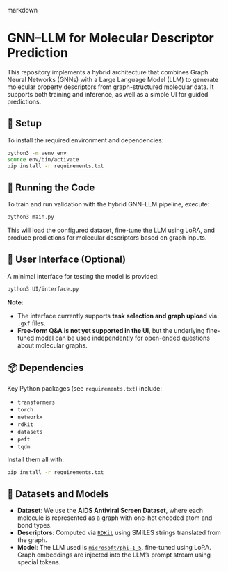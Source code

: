 markdown
# GNN–LLM for Molecular Descriptor Prediction

This repository implements a hybrid architecture that combines Graph Neural Networks (GNNs) with a Large Language Model (LLM) to generate molecular property descriptors from graph-structured molecular data. It supports both training and inference, as well as a simple UI for guided predictions.

## 🔧 Setup

To install the required environment and dependencies:

```bash
python3 -m venv env
source env/bin/activate
pip install -r requirements.txt
````

## 🚀 Running the Code

To train and run validation with the hybrid GNN–LLM pipeline, execute:

```bash
python3 main.py
```

This will load the configured dataset, fine-tune the LLM using LoRA, and produce predictions for molecular descriptors based on graph inputs.

## 🧪 User Interface (Optional)

A minimal interface for testing the model is provided:

```bash
python3 UI/interface.py
```

**Note:**

* The interface currently supports **task selection and graph upload** via `.gxf` files.
* **Free-form Q\&A is not yet supported in the UI**, but the underlying fine-tuned model can be used independently for open-ended questions about molecular graphs.

## 📦 Dependencies

Key Python packages (see `requirements.txt`) include:

* `transformers`
* `torch`
* `networkx`
* `rdkit`
* `datasets`
* `peft`
* `tqdm`

Install them all with:

```bash
pip install -r requirements.txt
```

## 📁 Datasets and Models

* **Dataset**: We use the **AIDS Antiviral Screen Dataset**, where each molecule is represented as a graph with one-hot encoded atom and bond types.
* **Descriptors**: Computed via [`RDKit`](https://www.rdkit.org/) using SMILES strings translated from the graph.
* **Model**: The LLM used is [`microsoft/phi-1_5`](https://huggingface.co/microsoft/phi-1_5), fine-tuned using LoRA. Graph embeddings are injected into the LLM’s prompt stream using special tokens.

